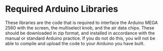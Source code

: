# Required Arduino Libraries
These libraries are the code that is required to interface the Arduino MEGA 2560 with the screen, the multiselect knob, and the air data chips.  These should be downloaded in zip format, and installed in accordance with the manual or standard Arduino practice.  If you do not do this, you will not be able to compile and upload the code to your Airduino you have built.
